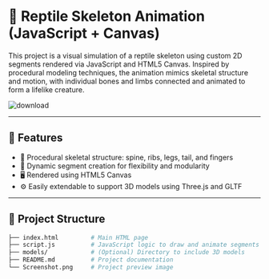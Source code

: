 # 🦎 Reptile Skeleton Animation (JavaScript + Canvas)

This project is a visual simulation of a reptile skeleton using custom 2D segments rendered via JavaScript and HTML5 Canvas. Inspired by procedural modeling techniques, the animation mimics skeletal structure and motion, with individual bones and limbs connected and animated to form a lifelike creature.


![download](https://github.com/user-attachments/assets/2476e69f-c61c-47fd-b781-3efa43c08d56)

---

## 🚀 Features

- 🦴 Procedural skeletal structure: spine, ribs, legs, tail, and fingers
- 🧠 Dynamic segment creation for flexibility and modularity
- 🖥️ Rendered using HTML5 Canvas
- ⚙️ Easily extendable to support 3D models using Three.js and GLTF

---

## 📁 Project Structure

```bash
├── index.html         # Main HTML page
├── script.js          # JavaScript logic to draw and animate segments
├── models/            # (Optional) Directory to include 3D models
├── README.md          # Project documentation
└── Screenshot.png     # Project preview image
